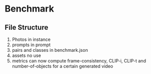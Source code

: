 # Benchmark

## File Structure

1. Photos in instance
2. prompts in prompt
3. pairs and classes in benchmark.json
4. assets no use
5. metrics can now compute frame-consistency, CLIP-i, CLIP-t and number-of-objects for a certain generated video